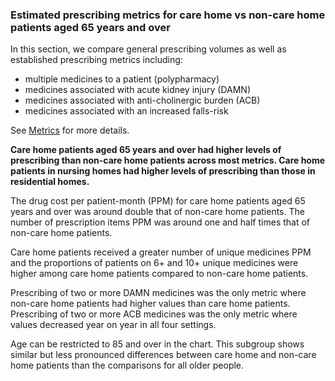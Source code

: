 ### Estimated prescribing metrics for care home vs non-care home patients aged 65 years and over

In this section, we compare general prescribing volumes as well as established prescribing metrics including:

- multiple medicines to a patient (polypharmacy)
- medicines associated with acute kidney injury (DAMN)
- medicines associated with anti-cholinergic burden (ACB)
- medicines associated with an increased falls-risk

See [Metrics](http://127.0.0.1/Metrics?prescribing-metrics) for more details.

__Care home patients aged 65 years and over had higher levels of prescribing than non-care home patients across most metrics. Care home patients in nursing homes had higher levels of prescribing than those in residential homes.__

The drug cost per patient-month (PPM) for care home patients aged 65 years and over was around double that of non-care home patients. The number of prescription items PPM was around one and half times that of non-care home patients.

Care home patients received a greater number of unique medicines PPM and the proportions of patients on 6+ and 10+ unique medicines were higher among care home patients compared to non-care home patients.

Prescribing of two or more DAMN medicines was the only metric where non-care home patients had higher values than care home patients. Prescribing of two or more ACB medicines was the only metric where values decreased year on year in all four settings.

Age can be restricted to 85 and over in the chart. This subgroup shows similar but less pronounced differences between care home and non-care home patients than the comparisons for all older people.

